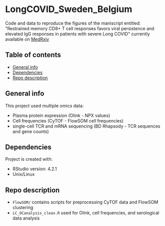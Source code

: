 # LongCOVID_Sweden_Belgium
Code and data to reproduce the figures of the maniscript entitled: "Restrained memory CD8+ T cell responses favors viral persistence and elevated IgG responses in patients with severe Long COVID" currently available on [MedRxiv](https://dx.doi.org/10.1186%2Fs13059-014-0550-8)

## Table of contents
* [General info](#general-info)
* [Dependencies](#dependencies)
* [Repo description](#repo-description)

## General info
This project used multiple omics data:
- Plasma protein expression (Olink - NPX values)
- Cell frequencies (CyTOF - FlowSOM cell frequencies)
- single-cell TCR and mRNA sequencing (BD Rhapsody - TCR sequences and gene counts)
	
## Dependencies
Project is created with:
* RStudio version: 4.2.1
* Unix/Linux

## Repo description
- ```FlowSOM/``` contains scripts for preprocessing CyTOF data and FlowSOM clustering
- ```LC_OCanalysis_clean.R``` used for Olink, cell frequencies, and serological data analysis  
